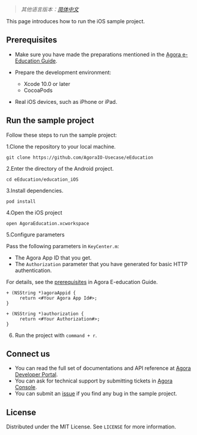 > *其他语言版本：[简体中文](https://github.com/AgoraIO-Usecase/eEducation/wiki/iOS-%E8%BF%90%E8%A1%8C%E6%8C%87%E5%8D%97)*

This page introduces how to run the iOS sample project.

## Prerequisites 

- Make sure you have made the preparations mentioned in the  [Agora e-Education Guide](https://github.com/AgoraIO-Usecase/eEducation/wiki/Agora-eEducation-Guide).
- Prepare the development environment:
  - Xcode 10.0 or later
  - CocoaPods

- Real iOS devices, such as iPhone or iPad.

## Run the sample project

Follow these steps to run the sample project:

1.Clone the repository to your local machine.

```
git clone https://github.com/AgoraIO-Usecase/eEducation
```

2.Enter the directory of the Android project.

```
cd eEducation/education_iOS
```

3.Install dependencies.

```
pod install
```

4.Open the iOS project 

```
open AgoraEducation.xcworkspace
```

5.Configure parameters

Pass the following parameters in `KeyCenter.m`:

- The Agora App ID that you get.
- The `Authorization` parameter that you have generated for basic HTTP authentication.

For details, see the [prerequisites](https://github.com/AgoraIO-Usecase/eEducation/wiki/Agora-eEducation-Guide#prerequisites) in Agora E-education Guide.

```
+ (NSString *)agoraAppid {
     return <#Your Agora App Id#>;
}

+ (NSString *)authorization {
     return <#Your Authorization#>;
}

```

6. Run the project with `command + r`.

## Connect us

- You can read the full set of documentations and API reference at [Agora Developer Portal](https://docs.agora.io/en/).
- You can ask for technical support by submitting tickets in [Agora Console](https://dashboard.agora.io/). 
- You can submit an [issue](https://github.com/AgoraIO-Usecase/eEducation/issues) if you find any bug in the sample project. 

## License

Distributed under the MIT License. See `LICENSE` for more information.
